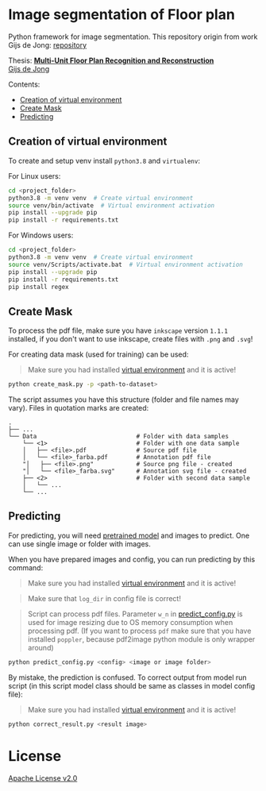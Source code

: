 # Image segmentation of Floor plan
Python framework for image segmentation.
This repository origin from work Gijs de Jong: [repository](https://github.com/TheOnlyError/2d3d)

Thesis: **[Multi-Unit Floor Plan Recognition and Reconstruction](https://repository.tudelft.nl/islandora/object/uuid%3A158f6745-0b43-4796-b21d-6388a35f5a2d?collection=education)**
<br>
[Gijs de Jong](https://github.com/TheOnlyError)
<br>

Contents:
* [Creation of virtual environment](#creation-of-virtual-environment)
* [Create Mask](#create-mask)
* [Predicting](#predicting)


## Creation of virtual environment
To create and setup venv install `python3.8` and `virtualenv`:

For Linux users:
```bash
cd <project_folder>
python3.8 -m venv venv  # Create virtual environment
source venv/bin/activate  # Virtual environment activation 
pip install --upgrade pip
pip install -r requirements.txt 
```
For Windows users:
```bash
cd <project_folder>
python3.8 -m venv venv  # Create virtual environment
source venv/Scripts/activate.bat  # Virtual environment activation 
pip install --upgrade pip
pip install -r requirements.txt
pip install regex 
```

## Create Mask
To process the pdf file, make sure you have `inkscape` version `1.1.1` installed, if you don't want to use inkscape, create files with `.png` and `.svg`!

For creating data mask (used for training) can be used:
> Make sure you had installed [virtual environment](#creation-of-virtual-environment) and it is active!
```bash
python create_mask.py -p <path-to-dataset>
```
The script assumes you have this structure (folder and file names may vary). Files in quotation marks are created:

    .
    ├── ...
    └── Data                            # Folder with data samples
        └── <1>                         # Folder with one data sample
        │   ├── <file>.pdf              # Source pdf file
        │   └── <file>_farba.pdf        # Annotation pdf file
        "│   ├── <file>.png"            # Source png file - created
        "│   └── <file>_farba.svg"      # Annotation svg file - created
        ├── <2>                         # Folder with second data sample
        │   └── ...
        └── ... 


## Predicting
For predicting, you will need [pretrained model](https://drive.google.com/file/d/1AeYKb1j1jLyZMwfCnZGnSddZ0k4pIY_N/view?usp=drive_link) and images to predict. One can use single image or folder with images.

When you have prepared images and config, you can run predicting by this command:
> Make sure you had installed [virtual environment](#creation-of-virtual-environment) and it is active!

> Make sure that `log_dir` in config file is correct!

> Script can process pdf files. Parameter `w_n` in [predict_config.py](predict_config.py) is used for image resizing due to OS memory consumption when processing pdf. (If you want to process `pdf` make sure that you have installed `poppler`, because pdf2image python module is only wrapper around)
```bash
python predict_config.py <config> <image or image folder>
```

By mistake, the prediction is confused. To correct output from model run script (in this script model class should be same as classes in model config file):
> Make sure you had installed [virtual environment](#creation-of-virtual-environment) and it is active!

```bash
python correct_result.py <result image>
```

# License
[Apache License v2.0](LICENSE)
